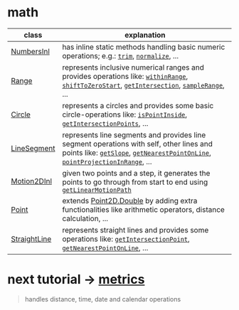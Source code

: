
# math

| class | explanation |
| ----- | ----------- |
| [NumbersInl](https://github.com/vangav/vos_backend/blob/master/src/com/vangav/backend/math/NumbersInl.java) | has inline static methods handling basic numeric operations; e.g.: [`trim`](https://github.com/vangav/vos_backend/blob/master/src/com/vangav/backend/math/NumbersInl.java#L97), [`normalize`](https://github.com/vangav/vos_backend/blob/master/src/com/vangav/backend/math/NumbersInl.java#L125), ... |
| [Range](https://github.com/vangav/vos_backend/blob/master/src/com/vangav/backend/math/Range.java) | represents inclusive numerical ranges and provides operations like: [`withinRange`](https://github.com/vangav/vos_backend/blob/master/src/com/vangav/backend/math/Range.java#L189), [`shiftToZeroStart`](https://github.com/vangav/vos_backend/blob/master/src/com/vangav/backend/math/Range.java#L206), [`getIntersection`](https://github.com/vangav/vos_backend/blob/master/src/com/vangav/backend/math/Range.java#L258), [`sampleRange`](https://github.com/vangav/vos_backend/blob/master/src/com/vangav/backend/math/Range.java#L422), ... |
| [Circle](https://github.com/vangav/vos_backend/blob/master/src/com/vangav/backend/math/geometry/Circle.java) | represents a circles and provides some basic circle-operations like: [`isPointInside`](https://github.com/vangav/vos_backend/blob/master/src/com/vangav/backend/math/geometry/Circle.java#L141), [`getIntersectionPoints`](https://github.com/vangav/vos_backend/blob/master/src/com/vangav/backend/math/geometry/Circle.java#L176), ... |
| [LineSegment](https://github.com/vangav/vos_backend/blob/master/src/com/vangav/backend/math/geometry/LineSegment.java) | represents line segments and provides line segment operations with self, other lines and points like: [`getSlope`](https://github.com/vangav/vos_backend/blob/master/src/com/vangav/backend/math/geometry/LineSegment.java#L136), [`getNearestPointOnLine`](https://github.com/vangav/vos_backend/blob/master/src/com/vangav/backend/math/geometry/LineSegment.java#L216), [`pointProjectionInRange`](https://github.com/vangav/vos_backend/blob/master/src/com/vangav/backend/math/geometry/LineSegment.java#L287), ... |
| [Motion2DInl](https://github.com/vangav/vos_backend/blob/master/src/com/vangav/backend/math/geometry/Motion2DInl.java) | given two points and a step, it generates the points to go through from start to end using [`getLinearMotionPath`](https://github.com/vangav/vos_backend/blob/master/src/com/vangav/backend/math/geometry/Motion2DInl.java#L113) |
| [Point](https://github.com/vangav/vos_backend/blob/master/src/com/vangav/backend/math/geometry/Point.java) | extends [Point2D.Double](https://docs.oracle.com/javase/7/docs/api/java/awt/geom/Point2D.Double.html) by adding extra functionalities like arithmetic operators, distance calculation, ... |
| [StraightLine](https://github.com/vangav/vos_backend/blob/master/src/com/vangav/backend/math/geometry/StraightLine.java) | represents straight lines and provides some operations like: [`getIntersectionPoint`](https://github.com/vangav/vos_backend/blob/master/src/com/vangav/backend/math/geometry/StraightLine.java#L221), [`getNearestPointOnLine`](https://github.com/vangav/vos_backend/blob/master/src/com/vangav/backend/math/geometry/StraightLine.java#L271), ... |

# next tutorial -> [metrics](https://github.com/vangav/vos_backend/tree/master/src/com/vangav/backend/metrics)
> handles distance, time, date and calendar operations
